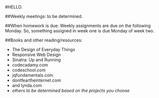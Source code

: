 #HELLO.  

##Weekly meetings:
to be determined.  

##When homework is due:
Weekly assignments are due on the following Monday. So, something assigned in week one is due Monday of week two.

##Books and other reading/resources:
- The Design of Everyday Things
- Responsive Web Design
- Sinatra: Up and Running
- codecadamy.com
- codeschool.com
- jqfundamentals.com
- dontfeartheinternet.com
- and lynda.com
- _others to be determined based on the projects you choose_